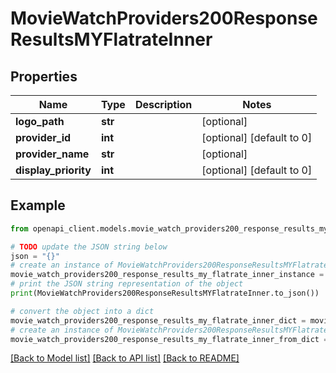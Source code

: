 # MovieWatchProviders200ResponseResultsMYFlatrateInner


## Properties

Name | Type | Description | Notes
------------ | ------------- | ------------- | -------------
**logo_path** | **str** |  | [optional] 
**provider_id** | **int** |  | [optional] [default to 0]
**provider_name** | **str** |  | [optional] 
**display_priority** | **int** |  | [optional] [default to 0]

## Example

```python
from openapi_client.models.movie_watch_providers200_response_results_my_flatrate_inner import MovieWatchProviders200ResponseResultsMYFlatrateInner

# TODO update the JSON string below
json = "{}"
# create an instance of MovieWatchProviders200ResponseResultsMYFlatrateInner from a JSON string
movie_watch_providers200_response_results_my_flatrate_inner_instance = MovieWatchProviders200ResponseResultsMYFlatrateInner.from_json(json)
# print the JSON string representation of the object
print(MovieWatchProviders200ResponseResultsMYFlatrateInner.to_json())

# convert the object into a dict
movie_watch_providers200_response_results_my_flatrate_inner_dict = movie_watch_providers200_response_results_my_flatrate_inner_instance.to_dict()
# create an instance of MovieWatchProviders200ResponseResultsMYFlatrateInner from a dict
movie_watch_providers200_response_results_my_flatrate_inner_from_dict = MovieWatchProviders200ResponseResultsMYFlatrateInner.from_dict(movie_watch_providers200_response_results_my_flatrate_inner_dict)
```
[[Back to Model list]](../README.md#documentation-for-models) [[Back to API list]](../README.md#documentation-for-api-endpoints) [[Back to README]](../README.md)


